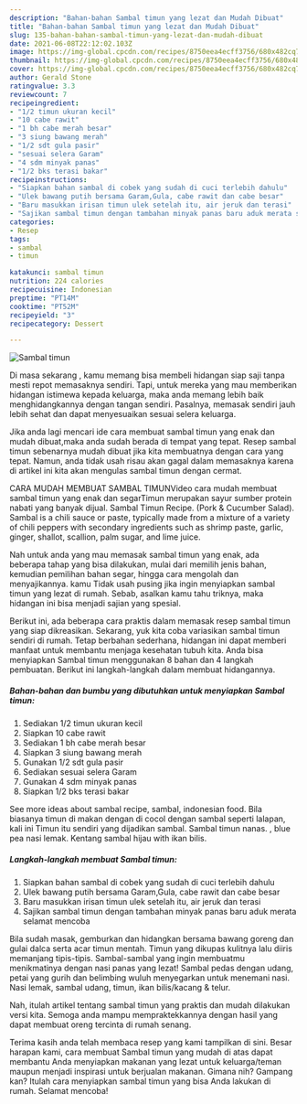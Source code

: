 ```yaml
---
description: "Bahan-bahan Sambal timun yang lezat dan Mudah Dibuat"
title: "Bahan-bahan Sambal timun yang lezat dan Mudah Dibuat"
slug: 135-bahan-bahan-sambal-timun-yang-lezat-dan-mudah-dibuat
date: 2021-06-08T22:12:02.103Z
image: https://img-global.cpcdn.com/recipes/8750eea4ecff3756/680x482cq70/sambal-timun-foto-resep-utama.jpg
thumbnail: https://img-global.cpcdn.com/recipes/8750eea4ecff3756/680x482cq70/sambal-timun-foto-resep-utama.jpg
cover: https://img-global.cpcdn.com/recipes/8750eea4ecff3756/680x482cq70/sambal-timun-foto-resep-utama.jpg
author: Gerald Stone
ratingvalue: 3.3
reviewcount: 7
recipeingredient:
- "1/2 timun ukuran kecil"
- "10 cabe rawit"
- "1 bh cabe merah besar"
- "3 siung bawang merah"
- "1/2 sdt gula pasir"
- "sesuai selera Garam"
- "4 sdm minyak panas"
- "1/2 bks terasi bakar"
recipeinstructions:
- "Siapkan bahan sambal di cobek yang sudah di cuci terlebih dahulu"
- "Ulek bawang putih bersama Garam,Gula, cabe rawit dan cabe besar"
- "Baru masukkan irisan timun ulek setelah itu, air jeruk dan terasi"
- "Sajikan sambal timun dengan tambahan minyak panas baru aduk merata selamat mencoba"
categories:
- Resep
tags:
- sambal
- timun

katakunci: sambal timun 
nutrition: 224 calories
recipecuisine: Indonesian
preptime: "PT14M"
cooktime: "PT52M"
recipeyield: "3"
recipecategory: Dessert

---
```



![Sambal timun](https://img-global.cpcdn.com/recipes/8750eea4ecff3756/680x482cq70/sambal-timun-foto-resep-utama.jpg)

Di masa  sekarang , kamu memang bisa membeli hidangan siap saji tanpa mesti repot memasaknya sendiri. Tapi, untuk mereka yang mau memberikan hidangan istimewa kepada keluarga, maka anda memang lebih baik menghidangkannya dengan tangan sendiri. Pasalnya, memasak sendiri jauh lebih sehat dan dapat menyesuaikan sesuai selera keluarga.

Jika anda lagi mencari ide cara membuat sambal timun yang enak dan mudah dibuat,maka anda sudah berada di tempat yang tepat. Resep sambal timun  sebenarnya mudah dibuat jika kita membuatnya dengan cara yang tepat. Namun, anda tidak usah risau akan gagal dalam memasaknya 
karena di artikel ini kita akan mengulas sambal timun dengan cermat.  

CARA MUDAH MEMBUAT SAMBAL TIMUNVideo cara mudah membuat sambal timun yang enak dan segarTimun merupakan sayur sumber protein nabati yang banyak dijual. Sambal Timun Recipe. (Pork &amp; Cucumber Salad). Sambal is a chili sauce or paste, typically made from a mixture of a variety of chili peppers with secondary ingredients such as shrimp paste, garlic, ginger, shallot, scallion, palm sugar, and lime juice.

Nah untuk anda yang mau memasak sambal timun yang enak, ada beberapa tahap yang bisa dilakukan, mulai dari memilih jenis bahan, kemudian pemilihan bahan segar, hingga cara mengolah dan menyajikannya. kamu Tidak usah pusing jika ingin menyiapkan sambal timun yang lezat di rumah. Sebab, asalkan kamu  tahu triknya, maka hidangan ini bisa menjadi sajian yang spesial.

Berikut ini, ada beberapa cara praktis  dalam memasak resep sambal timun yang siap dikreasikan. Sekarang, yuk kita coba variasikan sambal timun sendiri di rumah. Tetap berbahan sederhana, hidangan ini dapat memberi manfaat untuk membantu menjaga kesehatan tubuh kita. Anda bisa menyiapkan Sambal timun menggunakan 8 bahan dan 4 langkah pembuatan. Berikut ini langkah-langkah dalam membuat hidangannya.

<!--inarticleads1-->

##### Bahan-bahan dan bumbu yang dibutuhkan untuk menyiapkan Sambal timun:

1. Sediakan 1/2 timun ukuran kecil
1. Siapkan 10 cabe rawit
1. Sediakan 1 bh cabe merah besar
1. Siapkan 3 siung bawang merah
1. Gunakan 1/2 sdt gula pasir
1. Sediakan sesuai selera Garam
1. Gunakan 4 sdm minyak panas
1. Siapkan 1/2 bks terasi bakar


See more ideas about sambal recipe, sambal, indonesian food. Bila biasanya timun di makan dengan di cocol dengan sambal seperti lalapan, kali ini Timun itu sendiri yang dijadikan sambal. Sambal timun nanas. , blue pea nasi lemak. Kentang sambal hijau with ikan bilis. 

<!--inarticleads2-->

##### Langkah-langkah membuat Sambal timun:

1. Siapkan bahan sambal di cobek yang sudah di cuci terlebih dahulu
1. Ulek bawang putih bersama Garam,Gula, cabe rawit dan cabe besar
1. Baru masukkan irisan timun ulek setelah itu, air jeruk dan terasi
1. Sajikan sambal timun dengan tambahan minyak panas baru aduk merata selamat mencoba


Bila sudah masak, gemburkan dan hidangkan bersama bawang goreng dan gulai dalca serta acar timun mentah. Timun yang dikupas kulitnya lalu diiris memanjang tipis-tipis. Sambal-sambal yang ingin membuatmu menikmatinya dengan nasi panas yang lezat! Sambal pedas dengan udang, petai yang gurih dan belimbing wuluh menyegarkan untuk menemani nasi. Nasi lemak, sambal udang, timun, ikan bilis/kacang &amp; telur. 

Nah, itulah artikel tentang  sambal timun  yang praktis dan mudah dilakukan versi kita. Semoga anda mampu mempraktekkannya dengan hasil yang dapat membuat oreng tercinta di rumah senang. 

Terima kasih anda telah membaca resep yang kami tampilkan di sini. Besar harapan kami, cara membuat  Sambal timun yang mudah di atas dapat membantu Anda menyiapkan makanan yang lezat untuk keluarga/teman maupun menjadi inspirasi untuk berjualan makanan. Gimana nih? Gampang kan? Itulah cara menyiapkan sambal timun yang bisa Anda lakukan di rumah. Selamat mencoba!


